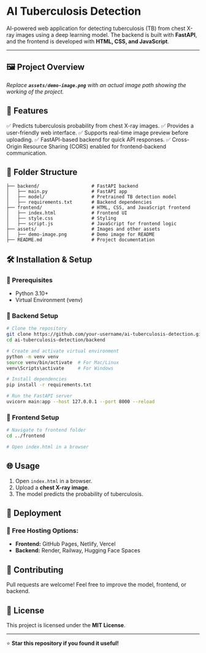 # AI Tuberculosis Detection

AI-powered web application for detecting tuberculosis (TB) from chest X-ray images using a deep learning model. The backend is built with **FastAPI**, and the frontend is developed with **HTML, CSS, and JavaScript**.

---

## 🖼 Project Overview


*Replace **`assets/demo-image.png`** with an actual image path showing the working of the project.*

## 🚀 Features

✅ Predicts tuberculosis probability from chest X-ray images.
✅ Provides a user-friendly web interface.
✅ Supports real-time image preview before uploading.
✅ FastAPI-based backend for quick API responses.
✅ Cross-Origin Resource Sharing (CORS) enabled for frontend-backend communication.

## 📂 Folder Structure

```
├── backend/                   # FastAPI backend
│   ├── main.py                # FastAPI app
│   ├── model/                 # Pretrained TB detection model
│   ├── requirements.txt       # Backend dependencies
├── frontend/                  # HTML, CSS, and JavaScript frontend
│   ├── index.html             # Frontend UI
│   ├── style.css              # Styling
│   ├── script.js              # JavaScript for frontend logic
├── assets/                    # Images and other assets
│   ├── demo-image.png         # Demo image for README
├── README.md                  # Project documentation
```

## 🛠 Installation & Setup

### 🔧 Prerequisites

- Python 3.10+
- Virtual Environment (venv)

### 📌 Backend Setup

```bash
# Clone the repository
git clone https://github.com/your-username/ai-tuberculosis-detection.git
cd ai-tuberculosis-detection/backend

# Create and activate virtual environment
python -m venv venv
source venv/bin/activate  # For Mac/Linux
venv\Scripts\activate     # For Windows

# Install dependencies
pip install -r requirements.txt

# Run the FastAPI server
uvicorn main:app --host 127.0.0.1 --port 8000 --reload
```

### 🎨 Frontend Setup

```bash
# Navigate to frontend folder
cd ../frontend

# Open index.html in a browser
```

## 🌐 Usage

1. Open `index.html` in a browser.
2. Upload a **chest X-ray image**.
3. The model predicts the probability of tuberculosis.

## 🚀 Deployment

### 📌 Free Hosting Options:

- **Frontend:** GitHub Pages, Netlify, Vercel
- **Backend:** Render, Railway, Hugging Face Spaces

## 🤝 Contributing

Pull requests are welcome! Feel free to improve the model, frontend, or backend.

## 📜 License

This project is licensed under the **MIT License**.

---

⭐ **Star this repository if you found it useful!**

